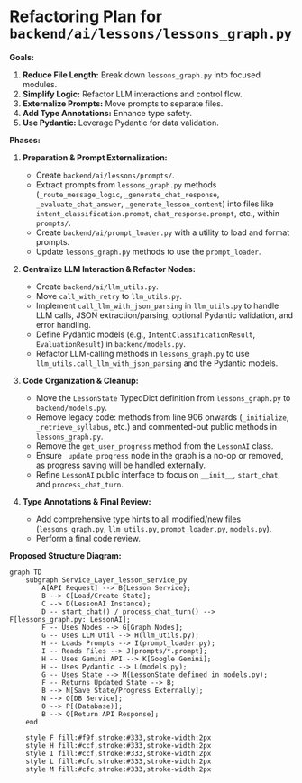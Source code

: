 # Refactoring Plan for `backend/ai/lessons/lessons_graph.py`

**Goals:**

1.  **Reduce File Length:** Break down `lessons_graph.py` into focused modules.
2.  **Simplify Logic:** Refactor LLM interactions and control flow.
3.  **Externalize Prompts:** Move prompts to separate files.
4.  **Add Type Annotations:** Enhance type safety.
5.  **Use Pydantic:** Leverage Pydantic for data validation.

**Phases:**

1.  **Preparation & Prompt Externalization:**
    *   Create `backend/ai/lessons/prompts/`.
    *   Extract prompts from `lessons_graph.py` methods (`_route_message_logic`, `_generate_chat_response`, `_evaluate_chat_answer`, `_generate_lesson_content`) into files like `intent_classification.prompt`, `chat_response.prompt`, etc., within `prompts/`.
    *   Create `backend/ai/prompt_loader.py` with a utility to load and format prompts.
    *   Update `lessons_graph.py` methods to use the `prompt_loader`.

2.  **Centralize LLM Interaction & Refactor Nodes:**
    *   Create `backend/ai/llm_utils.py`.
    *   Move `call_with_retry` to `llm_utils.py`.
    *   Implement `call_llm_with_json_parsing` in `llm_utils.py` to handle LLM calls, JSON extraction/parsing, optional Pydantic validation, and error handling.
    *   Define Pydantic models (e.g., `IntentClassificationResult`, `EvaluationResult`) in `backend/models.py`.
    *   Refactor LLM-calling methods in `lessons_graph.py` to use `llm_utils.call_llm_with_json_parsing` and the Pydantic models.

3.  **Code Organization & Cleanup:**
    *   Move the `LessonState` TypedDict definition from `lessons_graph.py` to `backend/models.py`.
    *   Remove legacy code: methods from line 906 onwards (`_initialize`, `_retrieve_syllabus`, etc.) and commented-out public methods in `lessons_graph.py`.
    *   Remove the `get_user_progress` method from the `LessonAI` class.
    *   Ensure `_update_progress` node in the graph is a no-op or removed, as progress saving will be handled externally.
    *   Refine `LessonAI` public interface to focus on `__init__`, `start_chat`, and `process_chat_turn`.

4.  **Type Annotations & Final Review:**
    *   Add comprehensive type hints to all modified/new files (`lessons_graph.py`, `llm_utils.py`, `prompt_loader.py`, `models.py`).
    *   Perform a final code review.

**Proposed Structure Diagram:**

```mermaid
graph TD
    subgraph Service_Layer_lesson_service_py
        A[API Request] --> B{Lesson Service};
        B --> C[Load/Create State];
        C --> D(LessonAI Instance);
        D -- start_chat() / process_chat_turn() --> F[lessons_graph.py: LessonAI];
        F -- Uses Nodes --> G[Graph Nodes];
        G -- Uses LLM Util --> H(llm_utils.py);
        H -- Loads Prompts --> I(prompt_loader.py);
        I -- Reads Files --> J[prompts/*.prompt];
        H -- Uses Gemini API --> K[Google Gemini];
        H -- Uses Pydantic --> L(models.py);
        G -- Uses State --> M(LessonState defined in models.py);
        F -- Returns Updated State --> B;
        B --> N[Save State/Progress Externally];
        N --> O[DB Service];
        O --> P[(Database)];
        B --> Q[Return API Response];
    end

    style F fill:#f9f,stroke:#333,stroke-width:2px
    style H fill:#ccf,stroke:#333,stroke-width:2px
    style I fill:#ccf,stroke:#333,stroke-width:2px
    style L fill:#cfc,stroke:#333,stroke-width:2px
    style M fill:#cfc,stroke:#333,stroke-width:2px